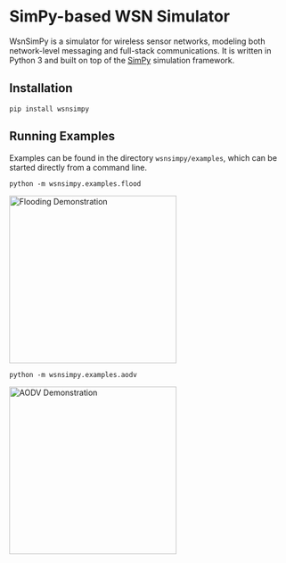 SimPy-based WSN Simulator 
=========================

WsnSimPy is a simulator for wireless sensor networks, modeling both
network-level messaging and full-stack communications.  It is written in Python
3 and built on top of the [SimPy](https://simpy.readthedocs.io/en/latest/)
simulation framework.

Installation
------------

    pip install wsnsimpy
    
Running Examples
----------------

Examples can be found in the directory `wsnsimpy/examples`, which can be started
directly from a command line.

    python -m wsnsimpy.examples.flood

<img src="img/flood.png" width="300" height="300" alt="Flooding Demonstration">

    python -m wsnsimpy.examples.aodv

<img src="img/aodv.png" width="300" height="300" alt="AODV Demonstration">
